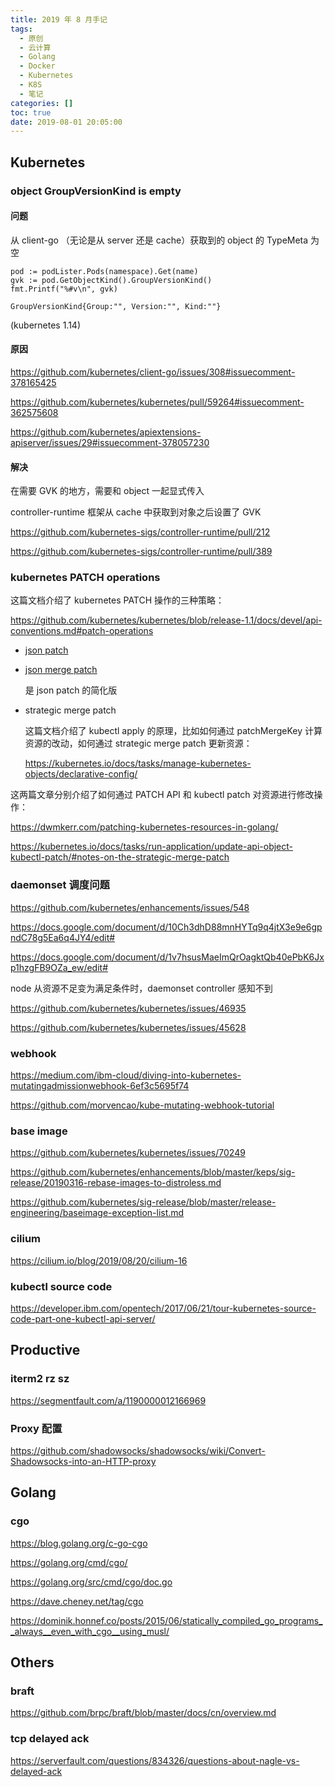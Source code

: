 ```yaml
---
title: 2019 年 8 月手记
tags:
  - 原创
  - 云计算
  - Golang
  - Docker
  - Kubernetes
  - K8S
  - 笔记
categories: []
toc: true
date: 2019-08-01 20:05:00
---
```


## Kubernetes 

### object GroupVersionKind is empty

#### 问题

从 client-go （无论是从 server 还是 cache）获取到的 object 的 TypeMeta 为空

```
pod := podLister.Pods(namespace).Get(name)
gvk := pod.GetObjectKind().GroupVersionKind()
fmt.Printf("%#v\n", gvk)
```

```
GroupVersionKind{Group:"", Version:"", Kind:""}
```

(kubernetes 1.14)

<!-- more -->

#### 原因

https://github.com/kubernetes/client-go/issues/308#issuecomment-378165425

https://github.com/kubernetes/kubernetes/pull/59264#issuecomment-362575608

https://github.com/kubernetes/apiextensions-apiserver/issues/29#issuecomment-378057230

#### 解决

在需要 GVK 的地方，需要和 object 一起显式传入

controller-runtime 框架从 cache 中获取到对象之后设置了 GVK

https://github.com/kubernetes-sigs/controller-runtime/pull/212

https://github.com/kubernetes-sigs/controller-runtime/pull/389

### kubernetes PATCH operations

这篇文档介绍了 kubernetes PATCH 操作的三种策略：

https://github.com/kubernetes/kubernetes/blob/release-1.1/docs/devel/api-conventions.md#patch-operations

- [json patch](https://tools.ietf.org/html/rfc6902)

- [json merge patch](https://tools.ietf.org/html/rfc7386)

	是 json patch 的简化版

- strategic merge patch
	
	这篇文档介绍了 kubectl apply 的原理，比如如何通过 patchMergeKey 计算资源的改动，如何通过 strategic merge patch 更新资源：

	https://kubernetes.io/docs/tasks/manage-kubernetes-objects/declarative-config/


这两篇文章分别介绍了如何通过 PATCH API 和 kubectl patch 对资源进行修改操作：

https://dwmkerr.com/patching-kubernetes-resources-in-golang/

https://kubernetes.io/docs/tasks/run-application/update-api-object-kubectl-patch/#notes-on-the-strategic-merge-patch


### daemonset 调度问题

https://github.com/kubernetes/enhancements/issues/548

https://docs.google.com/document/d/10Ch3dhD88mnHYTq9q4jtX3e9e6gpndC78g5Ea6q4JY4/edit#

https://docs.google.com/document/d/1v7hsusMaeImQrOagktQb40ePbK6Jxp1hzgFB9OZa_ew/edit#

node 从资源不足变为满足条件时，daemonset controller 感知不到

https://github.com/kubernetes/kubernetes/issues/46935

https://github.com/kubernetes/kubernetes/issues/45628

### webhook

https://medium.com/ibm-cloud/diving-into-kubernetes-mutatingadmissionwebhook-6ef3c5695f74

https://github.com/morvencao/kube-mutating-webhook-tutorial

### base image

https://github.com/kubernetes/kubernetes/issues/70249

https://github.com/kubernetes/enhancements/blob/master/keps/sig-release/20190316-rebase-images-to-distroless.md

https://github.com/kubernetes/sig-release/blob/master/release-engineering/baseimage-exception-list.md

### cilium

https://cilium.io/blog/2019/08/20/cilium-16


### kubectl source code

https://developer.ibm.com/opentech/2017/06/21/tour-kubernetes-source-code-part-one-kubectl-api-server/


## Productive

### iterm2 rz sz

https://segmentfault.com/a/1190000012166969

### Proxy 配置

https://github.com/shadowsocks/shadowsocks/wiki/Convert-Shadowsocks-into-an-HTTP-proxy


## Golang 

### cgo

https://blog.golang.org/c-go-cgo

https://golang.org/cmd/cgo/

https://golang.org/src/cmd/cgo/doc.go

https://dave.cheney.net/tag/cgo

https://dominik.honnef.co/posts/2015/06/statically_compiled_go_programs__always__even_with_cgo__using_musl/

## Others

### braft
https://github.com/brpc/braft/blob/master/docs/cn/overview.md

### tcp delayed ack
https://serverfault.com/questions/834326/questions-about-nagle-vs-delayed-ack
